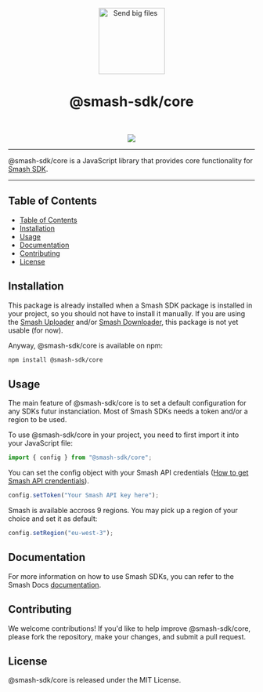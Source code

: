 <p align="center">
  <a href="https://fromsmash.com/"><img src="https://developer.fromsmash.com/LOGO_SMASH_API.png" align="center" width="135" alt="Send big files"/></a>
<h1 align="center">@smash-sdk/core</h1>
</p>
<br />
<p align="center">
  <a href="https://npmjs.com/package/@smash-sdk/core"><img
      src="https://img.shields.io/npm/v/@smash-sdk/core.svg" /></a>
  <br />
</p>
<hr />

@smash-sdk/core is a JavaScript library that provides core functionality for [Smash SDK](https://api.fromsmash.com/).
<hr />

## Table of Contents

- [Table of Contents](#table-of-contents)
- [Installation](#installation)
- [Usage](#usage)
- [Documentation](#documentation)
- [Contributing](#contributing)
- [License](#license)

## Installation

This package is already installed when a Smash SDK package is installed in your project, so you should not have to install it manually. If you are using the [Smash Uploader](https://github.com/fromsmash/smash-uploader-js) and/or [Smash Downloader](https://github.com/fromsmash/smash-downloader-js), this package is not yet usable (for now).

 Anyway, @smash-sdk/core is available on npm: 

```bash
npm install @smash-sdk/core
```

## Usage

The main feature of @smash-sdk/core is to set a default configuration for any SDKs futur instanciation.
Most of Smash SDKs needs a token and/or a region to be used.


To use @smash-sdk/core in your project, you need to first import it into your JavaScript file:

```javascript
import { config } from "@smash-sdk/core";
```

You can set the config object with your Smash API credentials ([How to get Smash API crendentials](https://api.fromsmash.com/docs/quick-start)).


```javascript
config.setToken("Your Smash API key here");
```

Smash is available accross 9 regions. You may pick up a region of your choice and set it as default:

```javascript
config.setRegion("eu-west-3");
```

## Documentation

For more information on how to use Smash SDKs, you can refer to the Smash Docs [documentation](https://api.fromsmash.com/docs).

## Contributing

We welcome contributions! If you'd like to help improve @smash-sdk/core, please fork the repository, make your changes, and submit a pull request.
## License

@smash-sdk/core is released under the MIT License.